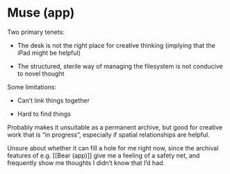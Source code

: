 # Muse (app)
Two primary tenets:
* The desk is not the right place for creative thinking (implying that the iPad might be helpful)

* The structured, sterile way of managing the filesystem is not conducive to novel thought

Some limitations:
* Can’t link things together

* Hard to find things

Probably makes it unsuitable as a permanent archive, but good for creative work that is “in progress”, especially if spatial relationships are helpful. 

Unsure about whether it can fill a hole for me right now, since the archival features of e.g. [[Bear (app)]] give me a feeling of a safety net, and frequently show me thoughts I didn’t know that I’d had.

<!-- {BearID:2B500D9E-DBF1-4DCD-8B26-24C0A3F111C4-17399-000000EEE03ADD25} -->
